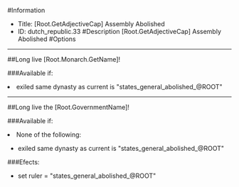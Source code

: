 #Information
 - Title: [Root.GetAdjectiveCap] Assembly Abolished
 - ID: dutch_republic.33
#Description
[Root.GetAdjectiveCap] Assembly Abolished
#Options

___
##Long live [Root.Monarch.GetName]!

###Available if:
<li>exiled same dynasty as current is "states_general_abolished_@ROOT"</li>

___
##Long live the [Root.GovernmentName]!

###Available if:
<li>None of the following:</li><ul><li>exiled same dynasty as current is "states_general_abolished_@ROOT"</li></ul>

###Efects:<ul><li>set ruler = "states_general_abolished_@ROOT"</li></ul>
